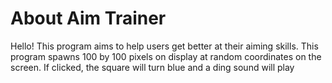 # About Aim Trainer
 
  Hello!
  This program aims to help users get better at their aiming skills.
  This program spawns 100 by 100 pixels on display at random coordinates on the screen. 
  If clicked, the square will turn blue and a ding sound will play

  
  
